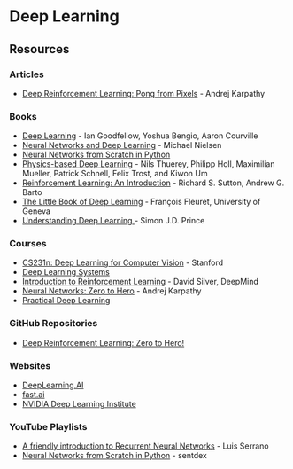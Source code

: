 # Deep Learning

## Resources

### Articles

* [Deep Reinforcement Learning: Pong from Pixels](http://karpathy.github.io/2016/05/31/rl/) - Andrej Karpathy

### Books

* [Deep Learning](https://www.deeplearningbook.org/) - Ian Goodfellow, Yoshua Bengio, Aaron Courville
* [Neural Networks and Deep Learning](http://neuralnetworksanddeeplearning.com/) - Michael Nielsen
* [Neural Networks from Scratch in Python](https://nnfs.io/)
* [Physics-based Deep Learning](https://physicsbaseddeeplearning.org/intro.html) - Nils Thuerey, Philipp Holl, Maximilian Mueller, Patrick Schnell, Felix Trost, and Kiwon Um
* [Reinforcement Learning: An Introduction](http://incompleteideas.net/book/the-book-2nd.html) - Richard S. Sutton, Andrew G. Barto
* [The Little Book of Deep Learning](https://fleuret.org/public/lbdl.pdf) - François Fleuret, University of Geneva
* [Understanding Deep Learning ](https://udlbook.github.io/udlbook/)- Simon J.D. Prince

### Courses

* [CS231n: Deep Learning for Computer Vision](http://cs231n.stanford.edu/index.html) - Stanford
* [Deep Learning Systems](https://dlsyscourse.org/)
* [Introduction to Reinforcement Learning](https://www.youtube.com/playlist?list=PLqYmG7hTraZDM-OYHWgPebj2MfCFzFObQ) - David Silver, DeepMind
* [Neural Networks: Zero to Hero](https://karpathy.ai/zero-to-hero.html) - Andrej Karpathy
* [Practical Deep Learning](https://course.fast.ai/)

### GitHub Repositories

* [Deep Reinforcement Learning: Zero to Hero!](https://github.com/alessiodm/drl-zh)

### Websites

* [DeepLearning.AI](https://www.deeplearning.ai/)
* [fast.ai](https://www.fast.ai/)
* [NVIDIA Deep Learning Institute](https://learn.nvidia.com/)

### YouTube Playlists

* [A friendly introduction to Recurrent Neural Networks](https://www.youtube.com/watch?v=UNmqTiOnRfg) - Luis Serrano
* [Neural Networks from Scratch in Python](https://www.youtube.com/playlist?list=PLQVvvaa0QuDcjD5BAw2DxE6OF2tius3V3) - sentdex
